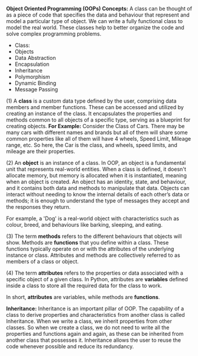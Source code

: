 __Object Oriented Programming (OOPs) Concepts:__
A class can be thought of as a piece of code that specifies the data and behaviour that represent and model a particular type of object. We can write a fully functional class to model the real world. These classes help to better organize the code and solve complex programming problems.

- Class: 
- Objects
- Data Abstraction 
- Encapsulation
- Inheritance
- Polymorphism
- Dynamic Binding
- Message Passing

(1) A __class__ is a custom data type defined by the user, comprising data members and member functions. These can be accessed and utilized by creating an instance of the class. It encapsulates the properties and methods common to all objects of a specific type, serving as a blueprint for creating objects. __For Example:__ Consider the Class of Cars. There may be many cars with different names and brands but all of them will share some common properties like all of them will have 4 wheels, Speed Limit, Mileage range, etc. So here, the Car is the class, and wheels, speed limits, and mileage are their properties.

(2) An __object__ is an instance of a class. In OOP, an object is a fundamental unit that represents real-world entities. When a class is defined, it doesn't allocate memory, but memory is allocated when it is instantiated, meaning when an object is created. An object has an identity, state, and behaviour, and it contains both data and methods to manipulate that data. Objects can interact without needing to know the internal details of each other’s data or methods; it is enough to understand the type of messages they accept and the responses they return.

For example, a 'Dog' is a real-world object with characteristics such as colour, breed, and behaviours like barking, sleeping, and eating.

(3) The term __methods__ refers to the different behaviours that objects will show. Methods are __functions__ that you define within a class. These functions typically operate on or with the attributes of the underlying instance or class. Attributes and methods are collectively referred to as members of a class or object.

(4) The term __attributes__ refers to the properties or data associated with a specific object of a given class. In Python, attributes are __variables__ defined inside a class to store all the required data for the class to work.

In short, __attributes__ are variables, while methods are __functions__.

__Inheritance:__ Inheritance is an important pillar of OOP. The capability of a class to derive properties and characteristics from another class is called Inheritance. When we write a class, we inherit properties from other classes. So when we create a class, we do not need to write all the properties and functions again and again, as these can be inherited from another class that possesses it. Inheritance allows the user to reuse the code whenever possible and reduce its redundancy.
